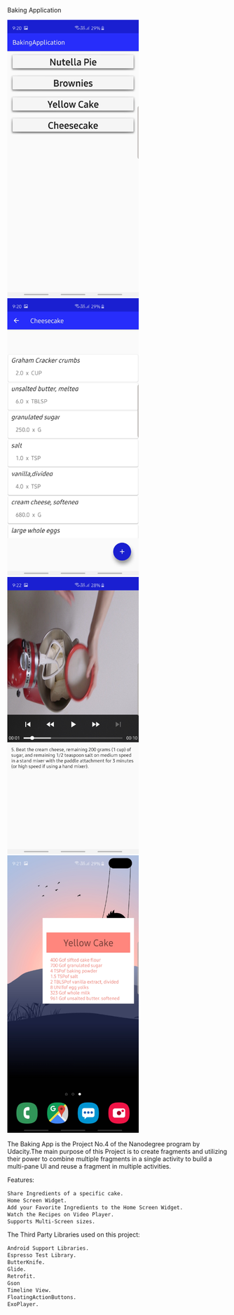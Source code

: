 Baking Application

<img src="Baking_app_img/Screenshot_20190729-092012_BakingApplication.jpg" width = "300">

<img src="Baking_app_img/Screenshot_20190729-092026_BakingApplication.jpg" width = "300">

<img src="Baking_app_img/Screenshot_20190729-092223_BakingApplication.jpg" width = "300">

<img src="Baking_app_img/Screenshot_20190729-092134_One_UI_Home.jpg" width = "300">




The Baking App is the Project No.4 of the Nanodegree program by Udacity.The main purpose of this Project is to create fragments 
and utilizing their power to combine multiple fragments in a single activity to build a multi-pane UI and reuse a fragment in 
multiple activities.


Features:

    Share Ingredients of a specific cake.
    Home Screen Widget.
    Add your Favorite Ingredients to the Home Screen Widget.
    Watch the Recipes on Video Player.
    Supports Multi-Screen sizes.

The Third Party Libraries used on this project:

    Android Support Libraries.
    Espresso Test Library.
    ButterKnife.
    Glide.
    Retrofit.
    Gson
    Timeline View.
    FloatingActionButtons.
    ExoPlayer.


